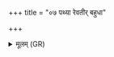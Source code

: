 +++
title = "०७ पथ्या रेवतीर् बहुधा"

+++
<details><summary>मूलम् (GR)</summary>

पथ्या रेवतीर् बहुधा विरूपाः  
सर्वाः सङ्गत्य वरिवस् ते अक्रन् ।  
तास् त्वा सर्वाः संविदाना ह्वयन्तु  
दशमीम् उग्रः सुमना वशेह ॥
</details>